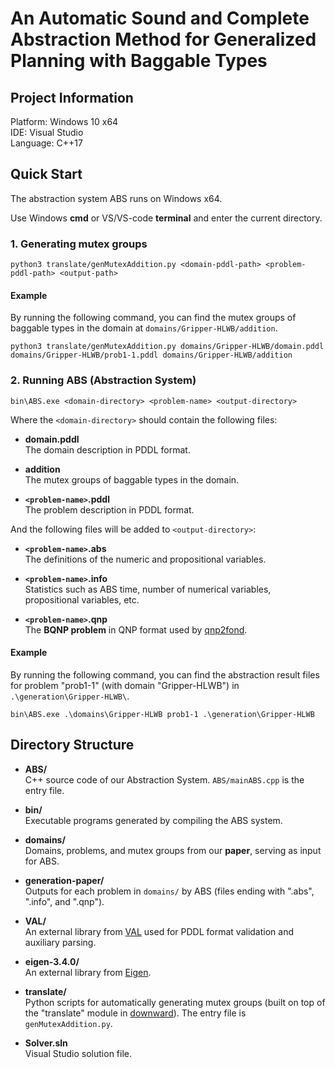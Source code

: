 # An Automatic Sound and Complete Abstraction Method for Generalized Planning with Baggable Types

## Project Information

Platform: Windows 10 x64  
IDE: Visual Studio  
Language: C++17  

## Quick Start

The abstraction system ABS runs on Windows x64.

Use Windows **cmd** or VS/VS-code **terminal** and enter the current directory.

### 1. Generating mutex groups

```shell
python3 translate/genMutexAddition.py <domain-pddl-path> <problem-pddl-path> <output-path>
```

#### Example

By running the following command, you can find the mutex groups of baggable types in the domain at `domains/Gripper-HLWB/addition`.

```shell
python3 translate/genMutexAddition.py domains/Gripper-HLWB/domain.pddl domains/Gripper-HLWB/prob1-1.pddl domains/Gripper-HLWB/addition
```

### 2. Running ABS (Abstraction System)

```shell
bin\ABS.exe <domain-directory> <problem-name> <output-directory>
```

Where the `<domain-directory>` should contain the following files:

- **domain.pddl**  
  The domain description in PDDL format.

- **addition**  
  The mutex groups of baggable types in the domain.

- **`<problem-name>`.pddl**  
  The problem description in PDDL format.

And the following files will be added to `<output-directory>`:

- **`<problem-name>`.abs**  
  The definitions of the numeric and propositional variables.

- **`<problem-name>`.info**  
  Statistics such as ABS time, number of numerical variables, propositional variables, etc.

- **`<problem-name>`.qnp**  
  The **BQNP problem** in QNP format used by [qnp2fond](https://github.com/bonetblai/qnp2fond).

#### Example

By running the following command, you can find the abstraction result files for problem "prob1-1" (with domain "Gripper-HLWB") in `.\generation\Gripper-HLWB\`.

```shell
bin\ABS.exe .\domains\Gripper-HLWB prob1-1 .\generation\Gripper-HLWB
```

## Directory Structure

- **ABS/**  
  C++ source code of our Abstraction System. `ABS/mainABS.cpp` is the entry file.  

- **bin/**  
  Executable programs generated by compiling the ABS system.  

- **domains/**  
  Domains, problems, and mutex groups from our **paper**, serving as input for ABS.  

- **generation-paper/**  
  Outputs for each problem in `domains/` by ABS (files ending with ".abs", ".info", and ".qnp").  

- **VAL/**  
  An external library from [VAL](https://github.com/KCL-Planning/VAL) used for PDDL format validation and auxiliary parsing.  

- **eigen-3.4.0/**  
  An external library from [Eigen](https://gitlab.com/libeigen/eigen).  

- **translate/**  
  Python scripts for automatically generating mutex groups (built on top of the "translate" module in [downward](https://github.com/aibasel/downward/tree/main/src/translate)). The entry file is `genMutexAddition.py`.

- **Solver.sln**  
  Visual Studio solution file.  